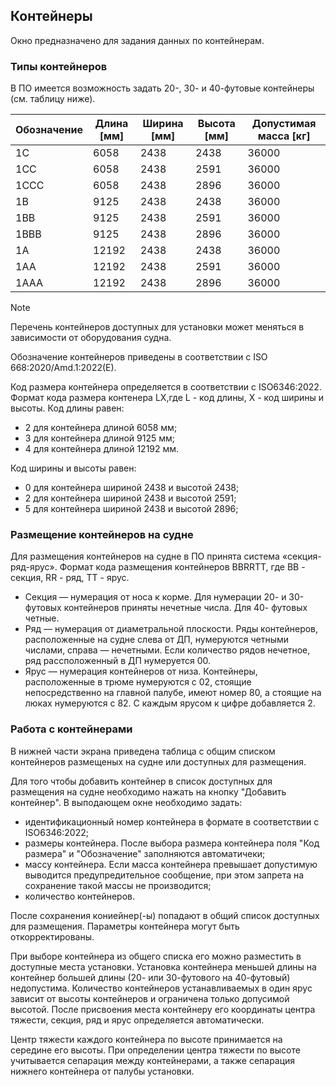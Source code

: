 ## Контейнеры
Окно предназначено для задания данных по контейнерам.

### Типы контейнеров
В ПО имеется возможность задать 20-, 30- и 40-футовые контейнеры (см. таблицу ниже). 

| Обозначение | Длина [мм]| Ширина [мм] | Высота [мм] | Допустимая масса [кг]|
|-------------|-----------|-------------|------------|----------------------|
| 1C          | 6058      | 2438        | 2438       | 36000                |
| 1СС         | 6058      | 2438        | 2591       | 36000                |
| 1ССC        | 6058      | 2438        | 2896       | 36000                |
| 1B          | 9125      | 2438        | 2438       | 36000                |
| 1BB         | 9125      | 2438        | 2591       | 36000                |
| 1BBB        | 9125      | 2438        | 2896       | 36000                |
| 1A          | 12192     | 2438        | 2438       | 36000                |
| 1AA         | 12192     | 2438        | 2591       | 36000                |
| 1AAA        | 12192     | 2438        | 2896       | 36000                |

> [!NOTE]
> Перечень контейнеров доступных для установки может меняться в зависимости от оборудования судна.

Обозначение контейнеров приведены в соответствии с ISO 668:2020/Amd.1:2022(E).

Код размера контейнера определяется в соответствии с ISO6346:2022. Формат кода размера контенера LX,где L - код длины, X - код ширины и высоты.
Код длины равен:
- 2 для контейнера длиной 6058 мм;
- 3 для контейнера длиной 9125 мм;
- 4 для контейнера длиной 12192 мм.

Код ширины и высоты равен:
- 0 для контейнера шириной 2438 и высотой 2438;
- 2 для контейнера шириной 2438 и высотой 2591;
- 5 для контейнера шириной 2438 и высотой 2896;

### Размещение контейнеров на судне
Для размещения контейнеров на судне в ПО принята система «секция-ряд-ярус». Формат кода размещения контейнеров BBRRTT, где BB - секция, RR - ряд, TT - ярус.
- Cекция — нумерация от носа к корме. Для нумерации 20- и 30-футовых контейнеров приняты нечетные числа. Для 40- футовых четные.
- Ряд — нумерация от диаметральной плоскости. Ряды контейнеров, расположенные на судне слева от ДП, нумеруются четными числами, справа — нечетными. Если количество рядов нечетное, ряд рассположенный в ДП нумеруется 00.
- Ярус — нумерация контейнеров от низа. Контейнеры, расположенные в трюме нумеруются с 02, стоящие непосредственно на главной палубе, имеют номер 80, а стоящие на люках нумеруются с 82. С каждым ярусом к цифре добавляется 2.

### Работа с контейнерами
В нижней части экрана приведена таблица с общим списком контейнеров размещеных на судне или доступных для размещения. 

Для того чтобы добавить контейнер в список доступных для размещения на судне необходимо нажать на кнопку "Добавить контейнер". В выподающем окне необходимо задать:
- идентификационный номер контейнера в формате в соответствии с ISO6346:2022;
- размеры контейнера. После выбора размера контейнера поля "Код размера" и "Обозначение" заполняются автоматичеки;
- массу контейнера. Если масса контейнера превышает допустимую выводится предупредительное сообщение, при этом запрета на сохранение такой массы не производится;
- количество контейнеров.

После сохранения кониейнер(-ы) попадают в общий список доступных для размещения. Параметры контейнера могут быть откорректированы. 

При выборе контейнера из общего списка его можно разместить в доступные места установки. Установка контейнера меньшей длины на контейнер большей длины (20- или 30-футового на 40-футовый) недопустима. Количество контейнеров устанавливаемых в один ярус зависит от высоты контейнеров и ограничена только допусимой высотой. После присвоения места контейнеру его координаты центра тяжести, секция, ряд и ярус определяется автоматически. 

Центр тяжести каждого контейнера по высоте принимается на середине его высоты. При определении центра тяжести по высоте учитывается сепарация между контейнерами, а также сепарация нижнего контейнера от палубы установки.
